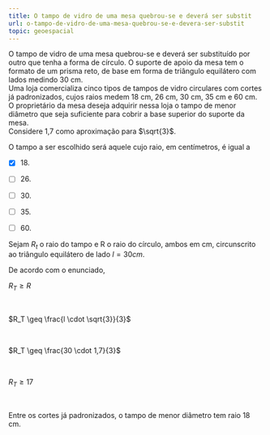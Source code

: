 ```yaml
---
title: O tampo de vidro de uma mesa quebrou-se e deverá ser substit
url: o-tampo-de-vidro-de-uma-mesa-quebrou-se-e-devera-ser-substit
topic: geoespacial
---
```



O tampo de vidro de uma mesa quebrou-se e deverá ser substituído por outro que tenha a forma de círculo. O suporte de apoio da mesa tem o formato de um prisma reto, de base em forma de triângulo equilátero com lados medindo 30 cm.\
Uma loja comercializa cinco tipos de tampos de vidro circulares com cortes já padronizados, cujos raios medem 18 cm, 26 cm, 30 cm, 35 cm e 60 cm. O proprietário da mesa deseja adquirir nessa loja o tampo de menor diâmetro que seja suficiente para cobrir a base superior do suporte da mesa.\
Considere 1,7 como aproximação para $\sqrt{3}$.

O tampo a ser escolhido será aquele cujo raio, em centímetros, é igual a



- [x] 18\.
- [ ] 26\.
- [ ] 30\.
- [ ] 35\.
- [ ] 60\.


Sejam $R_t$ o raio do tampo e R o raio do círculo, ambos em cm, circunscrito ao triângulo equilátero de lado $l = 30 cm$.

De acordo com o enunciado,

$R_T \geq R$

 

$R_T \geq \frac{l \cdot \sqrt{3}}{3}$

 

$R_T \geq \frac{30 \cdot 1,7}{3}$

 

$R_T \geq 17$

 

Entre os cortes já padronizados, o tampo de menor diâmetro tem raio 18 cm.
